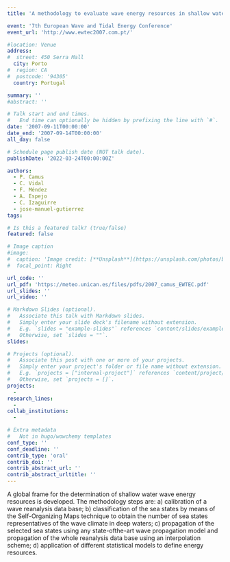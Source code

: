 ```yaml
---
title: 'A methodology to evaluate wave energy resources in shallow waters'

event: '7th European Wave and Tidal Energy Conference'
event_url: 'http://www.ewtec2007.com.pt/'

#location: Venue
address:
#  street: 450 Serra Mall
  city: Porto
#  region: CA
#  postcode: '94305'
  country: Portugal

summary: ''
#abstract: ''

# Talk start and end times.
#   End time can optionally be hidden by prefixing the line with `#`.
date: '2007-09-11T00:00:00'
date_end: '2007-09-14T00:00:00'
all_day: false

# Schedule page publish date (NOT talk date).
publishDate: '2022-03-24T00:00:00Z'

authors: 
  - P. Camus
  - C. Vidal
  - F. Méndez
  - A. Espejo
  - C. Izaguirre
  - jose-manuel-gutierrez
tags: 

# Is this a featured talk? (true/false)
featured: false

# Image caption
#image:
#  caption: 'Image credit: [**Unsplash**](https://unsplash.com/photos/bzdhc5b3Bxs)'
#  focal_point: Right

url_code: ''
url_pdf: 'https://meteo.unican.es/files/pdfs/2007_camus_EWTEC.pdf'
url_slides: ''
url_video: ''

# Markdown Slides (optional).
#   Associate this talk with Markdown slides.
#   Simply enter your slide deck's filename without extension.
#   E.g. `slides = "example-slides"` references `content/slides/example-slides.md`.
#   Otherwise, set `slides = ""`.
slides:

# Projects (optional).
#   Associate this post with one or more of your projects.
#   Simply enter your project's folder or file name without extension.
#   E.g. `projects = ["internal-project"]` references `content/project/deep-learning/index.md`.
#   Otherwise, set `projects = []`.
projects: 
  - 
research_lines: 
  - 
collab_institutions: 
  - 

# Extra metadata
#   Not in hugo/wowchemy templates
conf_type: ''
conf_deadline: ''
contrib_type: 'oral'
contrib_doi: ''
contrib_abstract_url: ''
contrib_abstract_urltitle: ''
---
```


A global frame for the determination of shallow water wave energy resources is developed. The methodology steps are: a) calibration of a wave reanalysis data base; b) classification of the sea states by means of the Self-Organizing Maps technique to obtain the number of sea states representatives of the wave climate in deep waters; c) propagation of the selected sea states using any state-ofthe-art wave propagation model and propagation of the whole reanalysis data base using an interpolation scheme; d) application of different statistical models to define energy resources.

